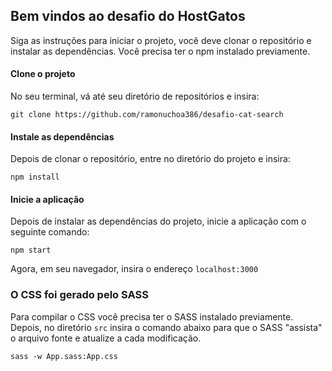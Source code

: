 ## Bem vindos ao desafio do HostGatos

Siga as instruções para iniciar o projeto, você deve clonar o repositório e instalar as dependências. Você precisa ter o npm instalado previamente.

#### Clone o projeto

No seu terminal, vá até seu diretório de repositórios e insira:

`git clone https://github.com/ramonuchoa386/desafio-cat-search`

#### Instale as dependências

Depois de clonar o repositório, entre no diretório do projeto e insira:

`npm install`

#### Inicie a aplicação

Depois de instalar as dependências do projeto, inicie a aplicação com o seguinte comando:

`npm start`

Agora, em seu navegador, insira o endereço `localhost:3000`

### O CSS foi gerado pelo SASS

Para compilar o CSS você precisa ter o SASS instalado previamente. Depois, no diretório `src` insira o comando abaixo para que o SASS "assista" o arquivo fonte e atualize a cada modificação.

`sass -w App.sass:App.css`
